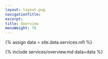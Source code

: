 ```yaml
---
layout: layout.pug
navigationTitle:
excerpt:
title: Overview
menuWeight: 70
---
```

{% assign data = site.data.services.nifi %}

{% include services/overview.md data=data %}
